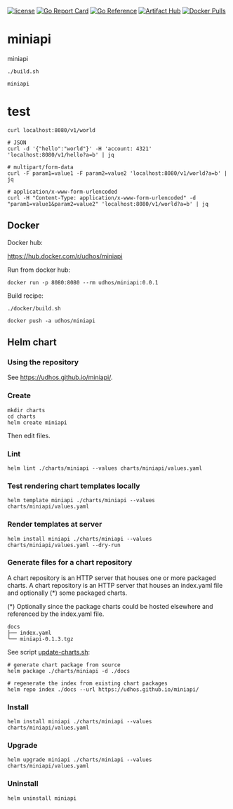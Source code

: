 [![license](http://img.shields.io/badge/license-MIT-blue.svg)](https://github.com/udhos/gateboard/blob/main/LICENSE)
[![Go Report Card](https://goreportcard.com/badge/github.com/udhos/miniapi)](https://goreportcard.com/report/github.com/udhos/miniapi)
[![Go Reference](https://pkg.go.dev/badge/github.com/udhos/miniapi.svg)](https://pkg.go.dev/github.com/udhos/miniapi)
[![Artifact Hub](https://img.shields.io/endpoint?url=https://artifacthub.io/badge/repository/miniapi)](https://artifacthub.io/packages/search?repo=miniapi)
[![Docker Pulls](https://img.shields.io/docker/pulls/udhos/miniapi)](https://hub.docker.com/r/udhos/miniapi)

# miniapi
miniapi

```
./build.sh

miniapi
```

# test

```
curl localhost:8080/v1/world

# JSON
curl -d '{"hello":"world"}' -H 'account: 4321'  'localhost:8080/v1/hello?a=b' | jq

# multipart/form-data
curl -F param1=value1 -F param2=value2 'localhost:8080/v1/world?a=b' | jq

# application/x-www-form-urlencoded
curl -H "Content-Type: application/x-www-form-urlencoded" -d "param1=value1&param2=value2" 'localhost:8080/v1/world?a=b' | jq
```

## Docker

Docker hub:

https://hub.docker.com/r/udhos/miniapi

Run from docker hub:

```
docker run -p 8080:8080 --rm udhos/miniapi:0.0.1
```

Build recipe:

```
./docker/build.sh

docker push -a udhos/miniapi
```

## Helm chart

### Using the repository

See <https://udhos.github.io/miniapi/>.

### Create

```
mkdir charts
cd charts
helm create miniapi
```

Then edit files.

### Lint

```
helm lint ./charts/miniapi --values charts/miniapi/values.yaml
```

### Test rendering chart templates locally

```
helm template miniapi ./charts/miniapi --values charts/miniapi/values.yaml
```

### Render templates at server

```
helm install miniapi ./charts/miniapi --values charts/miniapi/values.yaml --dry-run
```

### Generate files for a chart repository

A chart repository is an HTTP server that houses one or more packaged charts.
A chart repository is an HTTP server that houses an index.yaml file and optionally (*) some packaged charts.

(*) Optionally since the package charts could be hosted elsewhere and referenced by the index.yaml file.

    docs
    ├── index.yaml
    └── miniapi-0.1.3.tgz

See script [update-charts.sh](update-charts.sh):

    # generate chart package from source
    helm package ./charts/miniapi -d ./docs

    # regenerate the index from existing chart packages
    helm repo index ./docs --url https://udhos.github.io/miniapi/

### Install

```
helm install miniapi ./charts/miniapi --values charts/miniapi/values.yaml
```

### Upgrade

```
helm upgrade miniapi ./charts/miniapi --values charts/miniapi/values.yaml
```

### Uninstall

```
helm uninstall miniapi
```
